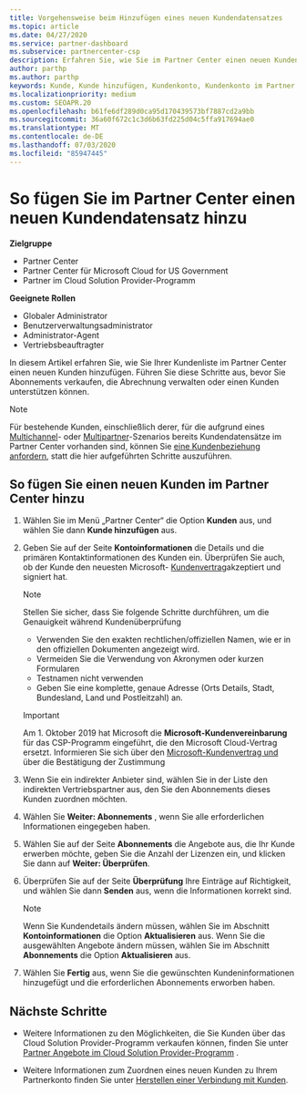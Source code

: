```yaml
---
title: Vorgehensweise beim Hinzufügen eines neuen Kundendatensatzes
ms.topic: article
ms.date: 04/27/2020
ms.service: partner-dashboard
ms.subservice: partnercenter-csp
description: Erfahren Sie, wie Sie im Partner Center einen neuen Kundendaten Satz hinzufügen. Anschließend können Sie die Kunden Abonnements verkaufen, die Abrechnung verwalten oder Kundensupport bereitstellen.
author: parthp
ms.author: parthp
keywords: Kunde, Kunde hinzufügen, Kundenkonto, Kundenkonto im Partner Center, Kunden, Kunden hinzufügen, Kundenkonto erstellen
ms.localizationpriority: medium
ms.custom: SEOAPR.20
ms.openlocfilehash: b61fe6df289d0ca95d170439573bf7887cd2a9bb
ms.sourcegitcommit: 36a60f672c1c3d6b63fd225d04c5ffa917694ae0
ms.translationtype: MT
ms.contentlocale: de-DE
ms.lasthandoff: 07/03/2020
ms.locfileid: "85947445"
---
```

# <a name="how-to-add-a-new-customer-record-in-partner-center"></a>So fügen Sie im Partner Center einen neuen Kundendatensatz hinzu

**Zielgruppe**

- Partner Center
- Partner Center für Microsoft Cloud for US Government
- Partner im Cloud Solution Provider-Programm

**Geeignete Rollen**

- Globaler Administrator
- Benutzerverwaltungsadministrator
- Administrator-Agent
- Vertriebsbeauftragter

In diesem Artikel erfahren Sie, wie Sie Ihrer Kundenliste im Partner Center einen neuen Kunden hinzufügen. Führen Sie diese Schritte aus, bevor Sie Abonnements verkaufen, die Abrechnung verwalten oder einen Kunden unterstützen können.

>[!NOTE]
>Für bestehende Kunden, einschließlich derer, für die aufgrund eines [Multichannel](multichannel.md)- oder [Multipartner](multipartner.md)-Szenarios bereits Kundendatensätze im Partner Center vorhanden sind, können Sie [eine Kundenbeziehung anfordern](request-a-relationship-with-a-customer.md), statt die hier aufgeführten Schritte auszuführen.

## <a name="to-add-a-new-customer-in-partner-center"></a>So fügen Sie einen neuen Kunden im Partner Center hinzu

1. Wählen Sie im Menü „Partner Center“ die Option **Kunden** aus, und wählen Sie dann **Kunde hinzufügen** aus.

2. Geben Sie auf der Seite **Kontoinformationen** die Details und die primären Kontaktinformationen des Kunden ein. Überprüfen Sie auch, ob der Kunde den neuesten Microsoft- [Kundenvertrag](agreements.md)akzeptiert und signiert hat.

   >[!NOTE]
   >
   >Stellen Sie sicher, dass Sie folgende Schritte durchführen, um die Genauigkeit während Kundenüberprüfung
   >
   >- Verwenden Sie den exakten rechtlichen/offiziellen Namen, wie er in den offiziellen Dokumenten angezeigt wird.
   >- Vermeiden Sie die Verwendung von Akronymen oder kurzen Formularen
   >- Testnamen nicht verwenden
   >- Geben Sie eine komplette, genaue Adresse (Orts Details, Stadt, Bundesland, Land und Postleitzahl) an.

   >[!IMPORTANT]
   > Am 1. Oktober 2019 hat Microsoft die **Microsoft-Kundenvereinbarung** für das CSP-Programm eingeführt, die den Microsoft Cloud-Vertrag ersetzt. Informieren Sie sich über den [Microsoft-Kundenvertrag und](confirm-customer-agreement.md) über die Bestätigung der Zustimmung
  
3. Wenn Sie ein indirekter Anbieter sind, wählen Sie in der Liste den indirekten Vertriebspartner aus, den Sie den Abonnements dieses Kunden zuordnen möchten.

4. Wählen Sie **Weiter: Abonnements** , wenn Sie alle erforderlichen Informationen eingegeben haben.

5. Wählen Sie auf der Seite **Abonnements** die Angebote aus, die Ihr Kunde erwerben möchte, geben Sie die Anzahl der Lizenzen ein, und klicken Sie dann auf **Weiter: Überprüfen**.

6. Überprüfen Sie auf der Seite **Überprüfung** Ihre Einträge auf Richtigkeit, und wählen Sie dann **Senden** aus, wenn die Informationen korrekt sind.

   >[!NOTE]
   >Wenn Sie Kundendetails ändern müssen, wählen Sie im Abschnitt **Kontoinformationen** die Option **Aktualisieren** aus. Wenn Sie die ausgewählten Angebote ändern müssen, wählen Sie im Abschnitt **Abonnements** die Option **Aktualisieren** aus.

7. Wählen Sie **Fertig** aus, wenn Sie die gewünschten Kundeninformationen hinzugefügt und die erforderlichen Abonnements erworben haben.

## <a name="next-steps"></a>Nächste Schritte

- Weitere Informationen zu den Möglichkeiten, die Sie Kunden über das Cloud Solution Provider-Programm verkaufen können, finden Sie unter [Partner Angebote im Cloud Solution Provider-Programm](csp-offers.md) .

- Weitere Informationen zum Zuordnen eines neuen Kunden zu Ihrem Partnerkonto finden Sie unter [Herstellen einer Verbindung mit Kunden](customer-accounts.md).
